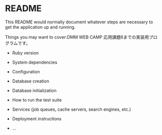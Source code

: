 # README

This README would normally document whatever steps are necessary to get the
application up and running.

Things you may want to cover:DMM WEB CAMP 応用課題6までの実装用プログラムです。

* Ruby version

* System dependencies

* Configuration

* Database creation

* Database initialization

* How to run the test suite

* Services (job queues, cache servers, search engines, etc.)

* Deployment instructions

* ...
